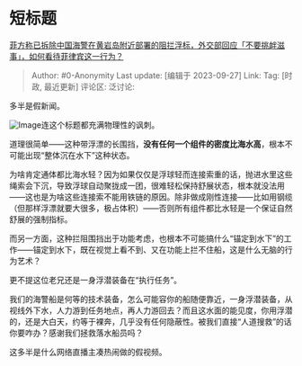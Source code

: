 # 短标题
[菲方称已拆除中国海警在黄岩岛附近部署的阻拦浮标，外交部回应「不要挑衅滋事」，如何看待菲律宾这一行为？](https://www.zhihu.com/question/623844373/answer/3228059945)

> Author: #0-Anonymity
> Last update: [编辑于 2023-09-27]
> Link:
> Tag: [时政, 最近更新]
> 评论区:
> 泛讨论:

多半是假新闻。

![Image](https://pic1.zhimg.com/50/v2-05ee0d3c64d02275e5bba4ae38625c98_720w.jpg?source=1940ef5c)连这个标题都充满物理性的讽刺。

道理很简单——这种带浮漂的长围挡，**没有任何一个组件的密度比海水高**，根本不可能出现“整体沉在水下”这种状态。

为啥肯定通体都比海水轻？因为如果仅仅是浮球轻而连接索重的话，抛进水里这些绳索会下沉，导致浮球自动聚拢成一团，很难轻松保持舒展状态，根本就没法用——这也是为啥这些连接索不能用铁链的原因。除非做成刚性连接——比如用钢缆（但那样浮漂就要大很多，极占体积）——否则所有组件都比水轻是一个保证自然舒展的强制指标。

而另一方面，这种拦阻围挡出于功能考虑，也根本不可能搞什么“锚定到水下”的工作——锚定到水下，既在视觉上看不到、又在功能上拦不住船，这是什么无脑的行为艺术？

更不提这位老兄还是一身浮潜装备在“执行任务”。

我们的海警船是何等的技术装备，怎么可能容你的船随便靠近，一身浮潜装备，从视线外下水，人力游到任务地点，再人力游回去？而且这水面的能见度，你用浮潜的，还是大白天，约等于裸奔，几乎没有任何隐蔽性。被我们直接“人道搜救”的话你要咋办？感谢我们拯救落水船员吗？

这多半是什么网络直播主凑热闹做的假视频。